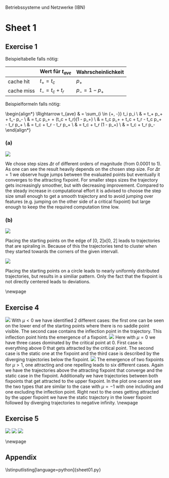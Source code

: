 Betriebssysteme und Netzwerke (IBN)

# Sheet 1

## Exercise 1

Beispieltabelle falls nötig:

|            | Wert für $t_{ave}$ | Wahrscheinlichkeit |
| ---------- | ------------------ | ------------------ |
| cache hit  | $t_+ = t_c$        | $p_+$              |
| cache miss | $t_- = t_c + t_r$  | $p_- = 1 - p_+$    |

Beispielformeln falls nötig:

\begin{align*}
\Rightarrow t_{ave} & = \sum_{i \in \{+, -\}} t_i p_i \\
                    & = t_+ p_+ + t_- p_- \\
                    & = t_c p_+ + (t_c + t_r)(1 - p_+) \\
                    & = t_c p_+ + t_c + t_r - t_c p_+ - t_r p_+ \\
                    & = t_c + t_r - t_r p_+ \\
                    & = t_c + t_r (1 - p_+) \\
                    & = t_c + t_r p_-
\end{align*}

### (a)

![](sheet01_ex1a.png)

We chose step sizes $\Delta\tau$ of different orders of magnitude (from 0.0001 to 1). As one can see the result heavily depends on the chosen step size. For $\Delta\tau = 1$ we observe huge jumps between the evaluated points but eventually it converges to the attracting fixpoint. For smaller steps sizes the trajectory gets increasingly smoother, but with decreasing improvement. Compared to the steady increase in computational effort it is advised to choose the step size small enough to get a smooth trajectory and to avoid jumping over features (e.g. jumping on the other side of a critical fixpoint) but large enough to keep the the required computation time low.

### (b)

![](sheet01_ex1bsquare.png)

Placing the starting points on the edge of [0, 2]x[0, 2] leads to trajectories that are spiraling in. Because of this the trajectories tend to cluster when they started towards the corners of the given intervall.

![](sheet01_ex1bcircle.png)

Placing the starting points on a circle leads to nearly uniformly distributed trajectories, but results in a similiar pattern. Only the fact that the fixpoint is not directly centered leads to deviations.

\newpage

## Exercise 4

![](sheet01_ex4_mu=-1.png)
With $\mu < 0$ we have identified 2 different cases: the first one can be seen on the lower end of the starting points where there is no saddle point visible. The second case contains the inflection point in the trajectory. This inflection point hints the emergence of a fixpoint.
![](sheet01_ex4_mu=0.png)
Here with $\mu = 0$ we have three cases dominated by the critical point at 0. First case is everything above 0 that gets attracted by the critical point. The second case is the static one at the fixpoint and the third case is described by the diverging trajectories below the fixpoint.
![](sheet01_ex4_mu=1.png)
The emergence of two fixpoints for $\mu > 1$, one attracting and one repelling leads to six different cases. Again we have the trajectories above the attracting fixpoint that converge and the static case in the fixpoint. Additionally we have trajectories between both fixpoints that get attracted to the upper fixpoint. In the plot one cannot see the two types that are similar to the case with $\mu = -1$ with one including and one excluding the inflection point. Right next to the ones getting attracted by the upper fixpoint we have the static trajectory in the lower fixpoint followed by diverging trajectories to negative infinity. 
\newpage

## Exercise 5

![](sheet01_ex5_mu=-1.png)
![](sheet01_ex5_mu=0.png)
![](sheet01_ex5_mu=1.png)

\newpage

## Appendix

\lstinputlisting[language=python]{sheet01.py}
